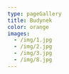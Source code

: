 ```yaml
---
type: pageGallery
title: Budynek
color: orange
images:
  - /img/1.jpg
  - /img/2.jpg
  - /img/3.jpg
  - /img/8.jpg
---
```

